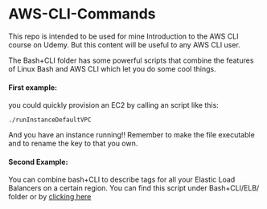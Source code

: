 # AWS-CLI-Commands
This repo is intended to be used for mine Introduction to the AWS CLI course on Udemy. But this content will be useful to any AWS CLI user.


The Bash+CLI folder has some powerful scripts that combine the features of Linux Bash and AWS CLI which let you do some cool things.

#### First example:
 you could quickly provision an EC2 by calling an script like this:
``` 
./runInstanceDefaultVPC

``` 

And you have an instance running!!
Remember to make the file executable and to rename the key to that you own.

#### Second Example:
You can combine bash+CLI to describe tags for all your Elastic Load Balancers on a certain region.
You can find this script under Bash+CLI/ELB/ folder   or by [clicking here](https://github.com/ravsau/AWS-CLI-Commands/tree/master/Bash%2BCLI/ELB)





